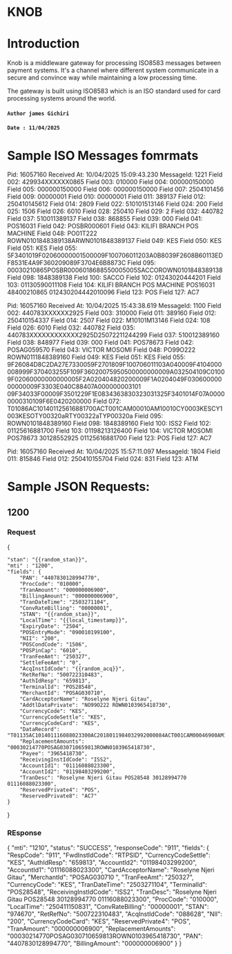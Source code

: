 
# KNOB

# Introduction
 Knob is a middleware gateway for processing ISO8583 messages between payment systems. It's a 
 channel where different system communicate in a secure and convince way while maintaining a 
 low processing time. 
 
  The gateway is built using ISO8583 which is an ISO standard used for card processing systems
  around the world.

#### `Author james Gichiri`
#### `Date : 11/04/2025 ` 



# Sample ISO Messages fomrmats


 Pid: 16057160 Received At: 10/04/2025 15:09:43.230
MessageId: 1221
Field 002: 429934XXXXXX0865
Field 003: 010000
Field 004: 000000150000
Field 005: 000000150000
Field 006: 000000150000
Field 007: 2504101456
Field 009: 00000001
Field 010: 00000001
Field 011: 389137
Field 012: 250410145612
Field 014: 2809
Field 022: 510101513146
Field 024: 200
Field 025: 1506
Field 026: 6010
Field 028: 250410
Field 029:   2
Field 032: 440782
Field 037: 510011389137
Field 038: 868855
Field 039: 000
Field 041: POS16031
Field 042: POSBR000601
Field 043: KILIFI BRANCH POS MACHINE
Field 048: PO01T222 ROWN0101848389138ARWN0101848389137
Field 049: KES
Field 050: KES
Field 051: KES
Field 055: 5F3401019F02060000001500009F100706011203A0B8039F2608B60113EDF8531E4A9F360209089F3704E6B8873C
Field 095: 00030210865POSBR0006018688550005005SACCOROWN0101848389138
Field 098: 1848389138
Field 100: SACCO
Field 102: 01243020444201
Field 103: 01130590011108
Field 104: KILIFI BRANCH POS MACHINE POS16031 48400210865 012430204442010096
Field 123: POS
Field 127: AC7




Pid: 16057160 Received At: 10/04/2025 15:43:38.619
MessageId: 1100
Field 002: 440783XXXXXX2925
Field 003: 310000
Field 011: 389160
Field 012: 250410154337
Field 014: 2507
Field 022: M10101M13146
Field 024: 108
Field 026: 6010
Field 032: 440782
Field 035: 440783XXXXXXXXXXXX2925D25072211244299
Field 037: 510012389160
Field 038: 848977
Field 039: 000
Field 041: POS78673
Field 042: POSAG059570
Field 043: VICTOR MOSOMI
Field 048: PO99O222 ROWN0111848389160
Field 049: KES
Field 051: KES
Field 055: 9F26084D8C2DA27E7330059F2701809F100706011103A040009F4104000008999F370403255F109F36020075950500000000009A032504109C01009F02060000000000005F2A020404820200009F1A0204049F03060000000000009F3303E040C88407A000000003101
09F34033F00009F3501229F1E0834363830323031325F3401014F07A00000000310109F6E0420200000
Field 072: T01086AC101401125616881700ACT001CAM00010AM10010CY0003KESCY1003KESOTY00320aRTY00322aTYP00320a
Field 095: ROWN0101848389160
Field 098: 1848389160
Field 100: ISS2
Field 102: 01125616881700
Field 103: 01198213126400
Field 104: VICTOR MOSOMI POS78673 30128552925 01125616881700
Field 123: POS
Field 127: AC7


Pid: 16057160 Received At: 10/04/2025 15:57:11.097
MessageId: 1804
Field 011: 815846
Field 012: 250410155704
Field 024: 831
Field 123: ATM



# Sample JSON Requests:
## 1200

### Request
{
    
    "stan": "{{random_stan}}",
    "mti" : "1200",
    "fields": {
        "PAN": "4407830128994770",
        "ProcCode": "010000",
        "TranAmount": "000000006900",
        "BillingAmount": "000000006900",
        "TranDateTime": "2503271104",
        "ConvRateBilling": "00000001",
        "STAN": "{{random_stan}}",
        "LocalTime": "{{local_timestamp}}",
        "ExpiryDate": "2504",
        "POSEntryMode": "090010199100",
        "NII": "200",
        "POSCondCode": "1506",
        "POSPinCap": "6010",
        "TranFeeAmt": "250327",
        "SettleFeeAmt": "0",
        "AcqInstIdCode": "{{random_acq}}",
        "RetRefNo": "500722310483",
        "AuthIdResp": "659813",
        "TerminalId": "POS28548",
        "MerchantId": "POSAG030710",
        "CardAcceptorName": "Roselyne Njeri Gitau",
        "AddtlDataPrivate": "NO99O222 ROWN0103965418730",
        "CurrencyCode": "KES",
        "CurrencyCodeSettle": "KES",
        "CurrencyCodeCard": "KES",
        "DataRecord": "T01135AC101401116088023300AC2018011984032992000084ACT001CAM00046900AM10046900AM20046900CY0003KESCY1003KESCY2003KESOTY003207RTY003227TYP003207",
        "ReplacementAmounts": "00030214770POSAG030710659813ROWN0103965418730",
        "Payee": "3965418730",
        "ReceivingInstIdCode": "ISS2",
        "AccountId1": "01116088023300",
        "AccountId2": "01198403299200",
        "TranDesc": "Roselyne Njeri Gitau POS28548 30128994770 01116088023300",
        "ReservedPrivate4": "POS",
        "ReservedPrivate8": "AC7"
    }
}

### REsponse

{
    "mti": "1210",
    "status": "SUCCESS",
    "responseCode": "911",
    "fields": {
        "RespCode": "911",
        "FwdInstIdCode": "RTPSID",
        "CurrencyCodeSettle": "KES",
        "AuthIdResp": "659813",
        "AccountId2": "01198403299200",
        "AccountId1": "01116088023300",
        "CardAcceptorName": "Roselyne Njeri Gitau",
        "MerchantId": "POSAG030710    ",
        "TranFeeAmt": "250327",
        "CurrencyCode": "KES",
        "TranDateTime": "2503271104",
        "TerminalId": "POS28548",
        "ReceivingInstIdCode": "ISS2",
        "TranDesc": "Roselyne Njeri Gitau POS28548 30128994770 01116088023300",
        "ProcCode": "010000",
        "LocalTime": "250411150831",
        "ConvRateBilling": "00000001",
        "STAN": "974670",
        "RetRefNo": "500722310483",
        "AcqInstIdCode": "088628",
        "NII": "200",
        "CurrencyCodeCard": "KES",
        "ReservedPrivate4": "POS",
        "TranAmount": "000000006900",
        "ReplacementAmounts": "00030214770POSAG030710659813ROWN0103965418730",
        "PAN": "4407830128994770",
        "BillingAmount": "000000006900"
    }
}





